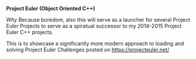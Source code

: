 **Project Euler (Object Oriented C++)**

*Why*
Because boredom, also this will serve as a launcher for
several Project Euler Projects to serve as a spiratual
successor to my 2014-2015 Project Euler C++ projects.

This is to showcase a significantly more modern approach
to loading and solving Project Euler Challenges posted on
https://projecteuler.net/